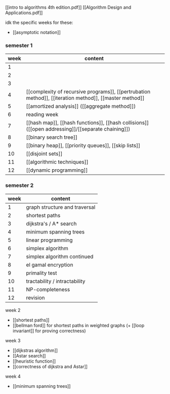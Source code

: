 [[intro to algorithms 4th edition.pdf]]
[[Algorithm Design and Applications.pdf]]

idk the specific weeks for these:
- [[asymptotic notation]]
### semester 1
| week | content                                                                                                |
| ---- | ------------------------------------------------------------------------------------------------------ |
| 1    |                                                                                                        |
| 2    |                                                                                                        |
| 3    |                                                                                                        |
| 4    | [[complexity of recursive programs]], [[pertrubation method]], [[iteration method]], [[master method]] |
| 5    | [[amortized analysis]] ([[aggregate method]])                                                          |
| 6    | reading week                                                                                           |
| 7    | [[hash map]], [[hash functions]], [[hash collisions]] ([[open addressing]]/[[separate chaining]])      |
| 8    | [[binary search tree]]                                                                                 |
| 9    | [[binary heap]], [[priority queues]], [[skip lists]]                                                   |
| 10   | [[disjoint sets]]                                                                                      |
| 11   | [[algorithmic techniques]]                                                                             |
| 12   | [[dynamic programming]]                                                                                |

### semester 2
| week | content                       |
| ---- | ----------------------------- |
| 1    | graph structure and traversal |
| 2    | shortest paths                |
| 3    | dijkstra's / A* search            |
| 4    | minimum spanning trees        |
| 5    | linear programming                              |
| 6    | simplex algorithm                              |
| 7    | simplex algorithm continued                              |
| 8    | el gamal encryption                              |
| 9    | primality test                              |
| 10   | tractability / intractability                              |
| 11   | NP-completeness                              |
| 12   | revision                              |

week 2
- [[shortest paths]]
- [[bellman ford]] for shortest paths in weighted graphs (+ [[loop invariant]] for proving correctness)

week 3
- [[dijkstras algorithm]]
- [[Astar search]]
- [[heuristic function]]
- [[correctness of dijkstra and Astar]]

week 4
- [[minimum spanning trees]]